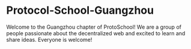 # Protocol-School-Guangzhou
Welcome to the Guangzhou chapter of ProtoSchool! We are a group of people passionate about the decentralized web and excited to learn and share ideas. Everyone is welcome!
